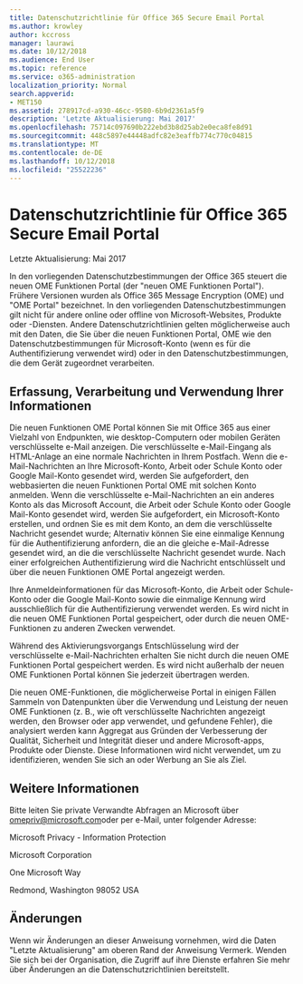 ```yaml
---
title: Datenschutzrichtlinie für Office 365 Secure Email Portal
ms.author: krowley
author: kccross
manager: laurawi
ms.date: 10/12/2018
ms.audience: End User
ms.topic: reference
ms.service: o365-administration
localization_priority: Normal
search.appverid:
- MET150
ms.assetid: 278917cd-a930-46cc-9580-6b9d2361a5f9
description: 'Letzte Aktualisierung: Mai 2017'
ms.openlocfilehash: 75714c097690b222ebd3b8d25ab2e0eca8fe8d91
ms.sourcegitcommit: 448c5897e44448adfc82e3eaffb774c770c04815
ms.translationtype: MT
ms.contentlocale: de-DE
ms.lasthandoff: 10/12/2018
ms.locfileid: "25522236"
---
```

# <a name="privacy-statement-for-office-365-secure-email-portal"></a>Datenschutzrichtlinie für Office 365 Secure Email Portal

Letzte Aktualisierung: Mai 2017
  
In den vorliegenden Datenschutzbestimmungen der Office 365 steuert die neuen OME Funktionen Portal (der "neuen OME Funktionen Portal"). Frühere Versionen wurden als Office 365 Message Encryption (OME) und "OME Portal" bezeichnet. In den vorliegenden Datenschutzbestimmungen gilt nicht für andere online oder offline von Microsoft-Websites, Produkte oder -Diensten. Andere Datenschutzrichtlinien gelten möglicherweise auch mit den Daten, die Sie über die neuen Funktionen Portal, OME wie den Datenschutzbestimmungen für Microsoft-Konto (wenn es für die Authentifizierung verwendet wird) oder in den Datenschutzbestimmungen, die dem Gerät zugeordnet verarbeiten.
  
## <a name="collection-processing-and-use-of-your-information"></a>Erfassung, Verarbeitung und Verwendung Ihrer Informationen

Die neuen Funktionen OME Portal können Sie mit Office 365 aus einer Vielzahl von Endpunkten, wie desktop-Computern oder mobilen Geräten verschlüsselte e-Mail anzeigen. Die verschlüsselte e-Mail-Eingang als HTML-Anlage an eine normale Nachrichten in Ihrem Postfach. Wenn die e-Mail-Nachrichten an Ihre Microsoft-Konto, Arbeit oder Schule Konto oder Google Mail-Konto gesendet wird, werden Sie aufgefordert, den webbasierten die neuen Funktionen Portal OME mit solchen Konto anmelden. Wenn die verschlüsselte e-Mail-Nachrichten an ein anderes Konto als das Microsoft Account, die Arbeit oder Schule Konto oder Google Mail-Konto gesendet wird, werden Sie aufgefordert, ein Microsoft-Konto erstellen, und ordnen Sie es mit dem Konto, an dem die verschlüsselte Nachricht gesendet wurde; Alternativ können Sie eine einmalige Kennung für die Authentifizierung anfordern, die an die gleiche e-Mail-Adresse gesendet wird, an die die verschlüsselte Nachricht gesendet wurde. Nach einer erfolgreichen Authentifizierung wird die Nachricht entschlüsselt und über die neuen Funktionen OME Portal angezeigt werden.
  
Ihre Anmeldeinformationen für das Microsoft-Konto, die Arbeit oder Schule-Konto oder die Google Mail-Konto sowie die einmalige Kennung wird ausschließlich für die Authentifizierung verwendet werden. Es wird nicht in die neuen OME Funktionen Portal gespeichert, oder durch die neuen OME-Funktionen zu anderen Zwecken verwendet.
  
Während des Aktivierungsvorgangs Entschlüsselung wird der verschlüsselte e-Mail-Nachrichten erhalten Sie nicht durch die neuen OME Funktionen Portal gespeichert werden. Es wird nicht außerhalb der neuen OME Funktionen Portal können Sie jederzeit übertragen werden.
  
Die neuen OME-Funktionen, die möglicherweise Portal in einigen Fällen Sammeln von Datenpunkten über die Verwendung und Leistung der neuen OME Funktionen (z. B., wie oft verschlüsselte Nachrichten angezeigt werden, den Browser oder app verwendet, und gefundene Fehler), die analysiert werden kann Aggregat aus Gründen der Verbesserung der Qualität, Sicherheit und Integrität dieser und andere Microsoft-apps, Produkte oder Dienste. Diese Informationen wird nicht verwendet, um zu identifizieren, wenden Sie sich an oder Werbung an Sie als Ziel.
  
## <a name="for-more-information"></a>Weitere Informationen

Bitte leiten Sie private Verwandte Abfragen an Microsoft über [omepriv@microsoft.com](mailto:omepriv@microsoft.com)oder per e-Mail, unter folgender Adresse:
  
Microsoft Privacy - Information Protection
  
Microsoft Corporation
  
One Microsoft Way
  
Redmond, Washington 98052 USA
  
## <a name="changes"></a>Änderungen

Wenn wir Änderungen an dieser Anweisung vornehmen, wird die Daten "Letzte Aktualisierung" am oberen Rand der Anweisung Vermerk. Wenden Sie sich bei der Organisation, die Zugriff auf ihre Dienste erfahren Sie mehr über Änderungen an die Datenschutzrichtlinien bereitstellt.
  

